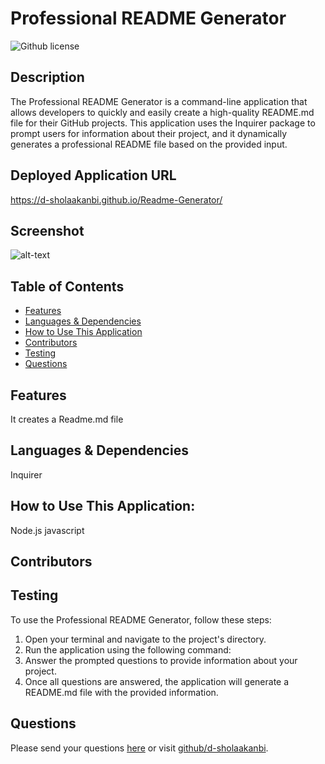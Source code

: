 # Professional README Generator
  ![Github license](https://img.shields.io/badge/license--blue.svg)
  ## Description
  The Professional README Generator is a command-line application that allows developers to quickly and easily create a high-quality README.md file for their GitHub projects. This application uses the Inquirer package to prompt users for information about their project, and it dynamically generates a professional README file based on the provided input.
  ## Deployed Application URL
  https://d-sholaakanbi.github.io/Readme-Generator/
  ## Screenshot
  ![alt-text](https://github.com/d-sholaakanbi/Readme-Generator.git)
  ## Table of Contents
  * [Features](#features)
  * [Languages & Dependencies](#languagesanddependencies)
  * [How to Use This Application](#HowtoUseThisApplication)
  * [Contributors](#contributors)
  * [Testing](#testing)
  * [Questions](#questions)
  ## Features
  It creates a Readme.md file
  ## Languages & Dependencies
  Inquirer 
  ## How to Use This Application:
  Node.js javascript 
  ## Contributors
  
  ## Testing
  To use the Professional README Generator, follow these steps:
  1. Open your terminal and navigate to the project's directory.
  2. Run the application using the following command:
  3. Answer the prompted questions to provide information about your project.
  4. Once all questions are answered, the application will generate a README.md file with the provided information.

  ## Questions
  Please send your questions [here](mailto:oluwalonshola6@gmail.com?subject=[GitHub]%20Dev%20Connect) or visit [github/d-sholaakanbi](https://github.com/d-sholaakanbi).
  
